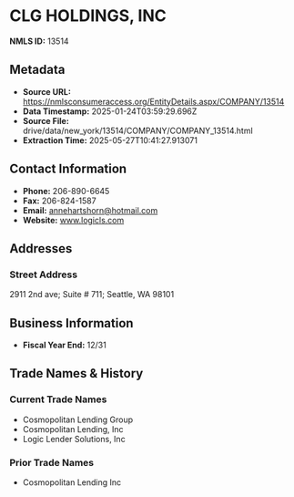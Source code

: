 # CLG HOLDINGS, INC

**NMLS ID:** 13514

## Metadata
- **Source URL:** https://nmlsconsumeraccess.org/EntityDetails.aspx/COMPANY/13514
- **Data Timestamp:** 2025-01-24T03:59:29.696Z
- **Source File:** drive/data/new_york/13514/COMPANY/COMPANY_13514.html
- **Extraction Time:** 2025-05-27T10:41:27.913071

## Contact Information
- **Phone:** 206-890-6645
- **Fax:** 206-824-1587
- **Email:** annehartshorn@hotmail.com
- **Website:** www.logicls.com

## Addresses
### Street Address
2911 2nd ave; Suite # 711; Seattle, WA 98101

## Business Information
- **Fiscal Year End:** 12/31

## Trade Names & History
### Current Trade Names
- Cosmopolitan Lending Group
- Cosmopolitan Lending, Inc
- Logic Lender Solutions, Inc

### Prior Trade Names
- Cosmopolitan Lending Inc
